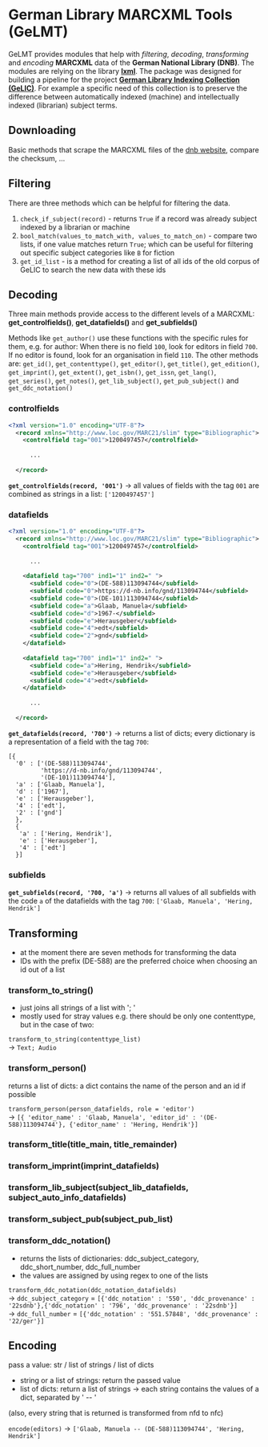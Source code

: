# German Library MARCXML Tools (GeLMT)
GeLMT provides modules that help with _filtering_, _decoding_, _transforming_ and _encoding_ __MARCXML__ data of the __German National Library (DNB)__. The modules are relying on the library __[lxml](https://lxml.de/)__. The package was designed for building a pipeline for the project __[German Library Indexing Collection (GeLIC)](https://github.com/irgroup/gelic)__. For example a specific need of this collection is to preserve the difference between automatically indexed (machine) and intellectually indexed (librarian) subject terms.

## Downloading
Basic methods that scrape the MARCXML files of the [dnb website](https://data.dnb.de/DNB/), compare the checksum, ...

## Filtering
There are three methods which can be helpful for filtering the data.
1. `check_if_subject(record)` - returns `True` if a record was already subject indexed by a librarian or machine
2. `bool_match(values_to_match_with, values_to_match_on)` - compare two lists, if one value matches return `True`; which can be useful for filtering out specific subject categories like `B` for fiction
3. `get_id_list` - is a method for creating a list of all ids of the old corpus of GeLIC to search the new data with these ids

## Decoding
Three main methods provide access to the different levels of a MARCXML: <br/> 
__get_controlfields()__, __get_datafields()__ and __get_subfields()__

Methods like `get_author()` use these functions with the specific rules for them, e.g. for author: When there is no field `100`, look for editors in field `700`. If no editor is found, look for an organisation in field `110`. The other methods are: `get_id()`, `get_contenttype()`, `get_editor()`, `get_title()`, `get_edition()`, `get_imprint()`, `get_extent()`, `get_isbn()`, `get_issn`, `get_lang()`, `get_series()`, `get_notes()`, `get_lib_subject()`, `get_pub_subject()` and `get_ddc_notation()`

### controlfields
```xml
<?xml version="1.0" encoding="UTF-8"?>
  <record xmlns="http://www.loc.gov/MARC21/slim" type="Bibliographic">
    <controlfield tag="001">1200497457</controlfield> 
      
      ...
    
  </record>
```
__`get_controlfields(record, '001')`__ -> all values of fields with the tag `001` are combined as strings in a list: `['1200497457']`

### datafields
```xml
<?xml version="1.0" encoding="UTF-8"?>
  <record xmlns="http://www.loc.gov/MARC21/slim" type="Bibliographic">
    <controlfield tag="001">1200497457</controlfield> 
    
      ...
    
    <datafield tag="700" ind1="1" ind2=" ">
      <subfield code="0">(DE-588)113094744</subfield>
      <subfield code="0">https://d-nb.info/gnd/113094744</subfield>
      <subfield code="0">(DE-101)113094744</subfield>
      <subfield code="a">Glaab, Manuela</subfield>
      <subfield code="d">1967-</subfield>
      <subfield code="e">Herausgeber</subfield>
      <subfield code="4">edt</subfield>
      <subfield code="2">gnd</subfield>
    </datafield>
    
    <datafield tag="700" ind1="1" ind2=" ">
      <subfield code="a">Hering, Hendrik</subfield>
      <subfield code="e">Herausgeber</subfield>
      <subfield code="4">edt</subfield>
    </datafield>
    
      ...
    
  </record>
```
__`get_datafields(record, '700')`__ -> returns a list of dicts; every dictionary is a representation of a field with the tag `700`:
```
[{
  '0' : ['(DE-588)113094744', 
         'https://d-nb.info/gnd/113094744', 
         '(DE-101)113094744'], 
  'a' : ['Glaab, Manuela'],
  'd' : ['1967'],
  'e' : ['Herausgeber'],
  '4' : ['edt'],
  '2' : ['gnd']
  },
  {
   'a' : ['Hering, Hendrik'],
   'e' : ['Herausgeber'],
   '4' : ['edt']
  }]
```

### subfields
__`get_subfields(record, '700, 'a')`__ -> returns all values of all subfields with the code `a` of the datafields with the tag `700`: `['Glaab, Manuela', 'Hering, Hendrik']`

## Transforming
- at the moment there are seven methods for transforming the data
- IDs with the prefix (DE-588) are the preferred choice when choosing an id out of a list

### transform_to_string()
- just joins all strings of a list with '; '
- mostly used for stray values e.g. there should be only one contenttype, but in the case of two:

`transform_to_string(contenttype_list)` <br/> 
-> `Text; Audio`

### transform_person()
returns a list of dicts: a dict contains the name of the person and an id if possible

`transform_person(person_datafields, role = 'editor')` <br/> 
-> `[{ 'editor_name' : 'Glaab, Manuela', 'editor_id' : '(DE-588)113094744'}, {'editor_name' : 'Hering, Hendrik'}]`

### transform_title(title_main, title_remainder)
### transform_imprint(imprint_datafields)
### transform_lib_subject(subject_lib_datafields, subject_auto_info_datafields)
### transform_subject_pub(subject_pub_list)
### transform_ddc_notation()
- returns the lists of dictionaries: ddc_subject_category, ddc_short_number, ddc_full_number
- the values are assigned by using regex to one of the lists

`transform_ddc_notation(ddc_notation_datafields)` <br/> 
-> `ddc_subject_category` = `[{'ddc_notation' : '550', 'ddc_provenance' : '22sdnb'},{'ddc_notation' : '796', 'ddc_provenance' : '22sdnb'}]` <br/> 
-> `ddc_full_number` = `[{'ddc_notation' : '551.57848', 'ddc_provenance' : '22/ger'}]`
 
## Encoding
pass a value: str / list of strings / list of dicts
- string or a list of strings: return the passed value
- list of dicts: return a list of strings -> each string contains the values of a dict, separated by ' -- '

(also, every string that is returned is transformed from nfd to nfc)

`encode(editors)` -> `['Glaab, Manuela -- (DE-588)113094744', 'Hering, Hendrik']`
